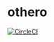 # othero
[![CircleCI](https://circleci.com/gh/othero/othero.svg?style=svg)](https://circleci.com/gh/othero/othero)
